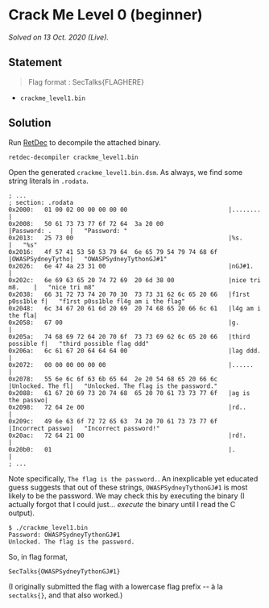 # Crack Me Level 0 (beginner)

_Solved on 13 Oct. 2020 (Live)._

## Statement

> Flag format : SecTalks{FLAGHERE}

- `crackme_level1.bin`

## Solution

Run [RetDec](https://retdec.com/) to decompile the attached binary.

```shell
retdec-decompiler crackme_level1.bin
```

Open the generated `crackme_level1.bin.dsm`. As always, we find some string literals in `.rodata`.

```x86asm
; ...
; section: .rodata
0x2000:   01 00 02 00 00 00 00 00                            |........        |
0x2008:   50 61 73 73 77 6f 72 64  3a 20 00                  |Password: .     |   "Password: "
0x2013:   25 73 00                                           |%s.             |   "%s"
0x2016:   4f 57 41 53 50 53 79 64  6e 65 79 54 79 74 68 6f   |OWASPSydneyTytho|   "OWASPSydneyTythonGJ#1"
0x2026:   6e 47 4a 23 31 00                                  |nGJ#1.          |
0x202c:   6e 69 63 65 20 74 72 69  20 6d 38 00               |nice tri m8.    |   "nice tri m8"
0x2038:   66 31 72 73 74 20 70 30  73 73 31 62 6c 65 20 66   |f1rst p0ss1ble f|   "f1rst p0ss1ble fl4g am i the flag"
0x2048:   6c 34 67 20 61 6d 20 69  20 74 68 65 20 66 6c 61   |l4g am i the fla|
0x2058:   67 00                                              |g.              |
0x205a:   74 68 69 72 64 20 70 6f  73 73 69 62 6c 65 20 66   |third possible f|   "third possible flag ddd"
0x206a:   6c 61 67 20 64 64 64 00                            |lag ddd.        |
0x2072:   00 00 00 00 00 00                                  |......          |
0x2078:   55 6e 6c 6f 63 6b 65 64  2e 20 54 68 65 20 66 6c   |Unlocked. The fl|   "Unlocked. The flag is the password."
0x2088:   61 67 20 69 73 20 74 68  65 20 70 61 73 73 77 6f   |ag is the passwo|
0x2098:   72 64 2e 00                                        |rd..            |
0x209c:   49 6e 63 6f 72 72 65 63  74 20 70 61 73 73 77 6f   |Incorrect passwo|   "Incorrect password!"
0x20ac:   72 64 21 00                                        |rd!.            |
0x20b0:   01                                                 |.               |
; ...
```

Note specifically, `The flag is the password.`. An inexplicable yet educated guess suggests that out of these strings,
`OWASPSydneyTythonGJ#1` is most likely to be the password. We may check this by executing the binary (I actually forgot
that I could just... _execute_ the binary until I read the C output).

```shell
$ ./crackme_level1.bin
Password: OWASPSydneyTythonGJ#1
Unlocked. The flag is the password.
```

So, in flag format,

```txt
SecTalks{OWASPSydneyTythonGJ#1}
```

(I originally submitted the flag with a lowercase flag prefix -- à la `sectalks{}`, and that also worked.)
